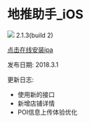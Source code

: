 # 地推助手_iOS

![](https://cnzlh.github.io/ios_57.png)
2.1.3(build 2)

<a href="itms-services://?action=download-manifest&url=https://github.com/cnzlh/DiTuiZhuShou/manifest.plist">点击在线安装ipa</a>

发布日期: 
2018.3.1

更新日志:
* 使用新的接口
* 新增店铺详情
* POI信息上传体验优化


